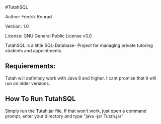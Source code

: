 #TutahSQL

Author: Fredrik Konrad

Version: 1.0

License: GNU General Public License v3.0

TutahSQL is a little SQL-Database- Project for managing private tutoring students and appointments.

Requierements:
---------------------------------------------------------
Tutah will definitely work with Java 8 and higher. I cant promise that it will run on older versions.

How To Run TutahSQL
---------------------------------------------------------
Simply run the Tutah.jar file. If that won't work, just open a command prompt, enter your directory and type "java -jar Tutah.jar"

